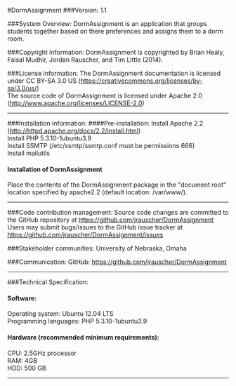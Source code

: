 #DormAssignment
###Version:
1.1

###System Overview:
DormAssignment is an application that groups students together based on there preferences and assigns them to a dorm room. 

###Copyright information:
DormAssignment is copyrighted by Brian Healy, Faisal Mudhir, Jordan Rauscher, and Tim Little (2014).<br/>

###License information:
The DormAssignment documentation is licensed under CC BY-SA 3.0 US (https://creativecommons.org/licenses/by-sa/3.0/us/)<br/>
The source code of DormAssignment is licensed under Apache 2.0 (http://www.apache.org/licenses/LICENSE-2.0)<br/>

-----------------------------------------------------------------------

###Installation information:
####Pre-installation:
Install Apache 2.2 (http://httpd.apache.org/docs/2.2/install.html)<br/>
Install PHP 5.3.10-1ubuntu3.9<br/>
Install SSMTP (/etc/ssmtp/ssmtp.conf must be permissions 666) <br/>
Install mailutils<br/>

#### Installation of DormAssignment
Place the contents of the DormAssignment package in the "document root" location specified by apache2.2 (default location: /var/www/).<br/>

-----------------------------------------------------------------------

###Code contribution management:
Source code changes are committed to the GitHub repository at https://github.com/jrauscher/DormAssignment<br/>
Users may submit bugs/issues to the GitHub issue tracker at https://github.com/jrauscher/DormAssignment/issues<br/>

###Stakeholder communities:
University of Nebraska, Omaha<br/>

###Communication:
GitHub: https://github.com/jrauscher/DormAssignment<br/>

-----------------------------------------------------------------------

###Technical Specification:
#### Software:
Operating system: Ubuntu 12.04 LTS<br/>
Programming languages: PHP 5.3.10-1ubuntu3.9<br/>

#### Hardware (recommended minimum requirements):
CPU: 2.5GHz processor<br/>
RAM: 4GB<br/>
HDD: 500 GB<br/>

-----------------------------------------------------------------------
